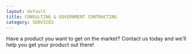 ```yaml
---
layout: default
title: CONSULTING & GOVERNMENT CONTRACTING
category: SERVICES
---
```


Have a product you want to get on the market? Contact us today and we'll help you get your product out there!
